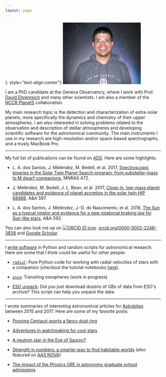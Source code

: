 ```yaml
---
layout: page
---
```


{: style="text-align:center"}
![leonardo-dos-santos](images/profile.jpg "Leonardo A. dos Santos")

I am a PhD candidate at the Geneva Observatory, where I work with Prof. [David Ehrenreich](https://obswww.unige.ch/~ehrenrei/homepage/Welcome.html) and many other scientists. I am also a member of the [NCCR PlanetS](http://nccr-planets.ch) collaboration.

My main research topic is the detection and characterization of extra-solar planets, more specifically the dynamics and chemistry of their upper atmospheres. I am also interested in solving problems related to the observation and description of stellar atmospheres and developing scientific software for the astronomical community. The main instruments I use in my research are high-resolution and/or space-based spectrographs, and a trusty MacBook Pro.

---

My full list of publications can be found on [ADS](http://adsabs.harvard.edu/cgi-bin/nph-abs_connect?db_key=AST&db_key=PRE&qform=AST&arxiv_sel=astro-ph&arxiv_sel=cond-mat&arxiv_sel=cs&arxiv_sel=gr-qc&arxiv_sel=hep-ex&arxiv_sel=hep-lat&arxiv_sel=hep-ph&arxiv_sel=hep-th&arxiv_sel=math&arxiv_sel=math-ph&arxiv_sel=nlin&arxiv_sel=nucl-ex&arxiv_sel=nucl-th&arxiv_sel=physics&arxiv_sel=quant-ph&arxiv_sel=q-bio&sim_query=YES&ned_query=YES&adsobj_query=YES&aut_logic=AND&obj_logic=OR&author=dos+santos%2C+leonardo+a.&object=&start_mon=&start_year=&end_mon=&end_year=&ttl_logic=OR&title=&txt_logic=OR&text=&nr_to_return=200&start_nr=1&jou_pick=ALL&ref_stems=&data_and=ALL&group_and=ALL&start_entry_day=&start_entry_mon=&start_entry_year=&end_entry_day=&end_entry_mon=&end_entry_year=&min_score=&sort=SCORE&data_type=SHORT&aut_syn=YES&ttl_syn=YES&txt_syn=YES&aut_wt=1.0&obj_wt=1.0&ttl_wt=0.3&txt_wt=3.0&aut_wgt=YES&obj_wgt=YES&ttl_wgt=YES&txt_wgt=YES&ttl_sco=YES&txt_sco=YES&version=1). Here are some highlights:

* L. A. dos Santos, J. Meléndez, M. Bedell, et al. 2017, [Spectroscopic binaries in the Solar Twin Planet Search program: from substellar–mass to M dwarf companions](http://adsabs.harvard.edu/abs/2017MNRAS.472.3425D), MNRAS 472.

* J. Meléndez, M. Bedell, J. L. Bean, et al. 2017, [Close-in, low-mass planet candidates and evidence of planet accretion in the solar twin HIP 68468](http://adsabs.harvard.edu/abs/2017A%26A...597A..34M), A&A 597.

* L. A. dos Santos, J. Meléndez, J.-D. do Nascimento, et al. 2016, [The Sun as a typical rotator and evidence for a new rotational braking law for Sun-like stars](http://adsabs.harvard.edu/abs/2016A%26A...592A.156D), A&A 592.

You can also look me up on <a href="https://orcid.org/0000-0002-2248-3838" target="orcid.widget" rel="noopener noreferrer" style="vertical-align:top;"><img src="https://orcid.org/sites/default/files/images/orcid_16x16.png" style="width:1em;margin-right:.5em;" alt="ORCID iD icon">orcid.org/0000-0002-2248-3838</a> and <a href="https://scholar.google.com/citations?user=qtgZdFIAAAAJ">Google Scholar</a>.

---

I [write software](https://github.com/ladsantos) in Python and random scripts for astronomical research. Here are some that I think could be useful for other people:

* [`radial`](https://github.com/ladsantos/radial): Pure Python code for working with radial velocities of stars with a  companion (checkout the tutorial notebooks [here](https://github.com/ladsantos/RV_PS2017)).

* [`onza`](https://github.com/ladsantos/onza): Transiting exospheres (work in progress)

* [ESO unpack](https://github.com/ladsantos/ESO_unpack): Did you just download dozens of GBs of data from ESO's archive? This script can help you unpack the data.

---

I wrote summaries of interesting astronomical articles for [Astrobites](https://astrobites.org) between 2015 and 2017. Here are some of my favorite posts:

* [Proxima Centauri sports a fancy dust ring](https://astrobites.org/2017/11/16/proxima-centauri-sports-a-fancy-dust-ring/)

* [Adventures in watchmaking for cool stars](https://astrobites.org/2017/07/03/adventures-in-watchmaking-for-cool-stars/)

* [A neutron star in the Eye of Sauron?](https://astrobites.org/2017/03/24/a-neutron-star-in-the-eye-of-sauron/)

* [Strength in numbers: a smarter way to find habitable worlds](https://astrobites.org/2017/05/23/strength-in-numbers-a-smarter-way-to-find-habitable-worlds/) (also featured on [AAS NOVA](http://aasnova.org/2017/07/18/strength-in-numbers-a-smarter-way-to-find-habitable-worlds/))

* [The impact of the Physics GRE in astronomy graduate school admissions](https://astrobites.org/2016/09/09/the-impact-of-the-physics-gre-in-astronomy-graduate-admissions/)